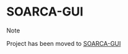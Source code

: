 # SOARCA-GUI

> [!NOTE]  
> Project has been moved to [SOARCA-GUI](https://github.com/COSSAS/SOARCA-GUI) 
